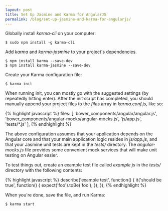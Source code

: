 ```yaml
---
layout: post
title: Set Up Jasmine and Karma for AngularJS
permalink: /blog/set-up-jasmine-and-karma-for-angularjs/
---
```


Globally install *karma-cli* on your computer:

```
$ sudo npm install -g karma-cli
```

Add *karma* and *karma-jasmine* to your project's dependencies.

```
$ npm install karma --save-dev
$ npm install karma-jasmine --save-dev
```

Create your Karma configuration file:

```
$ karma init
```

When running init, you can mostly go with the suggested settings (by repeatedly
hitting enter). After the init script has completed, you should manually
append your project files to the *files* array in *karma.conf.js*, like so:

{% highlight javascript %}
files: [
  'bower_components/angular/angular.js',
  'bower_components/angular-mocks/angular-mocks.js',
  'js/app.js',
  'tests/*.js'
],
{% endhighlight %}

The above configuration assumes that your application depends on the Angular
core and that your main application logic resides in *js/app.js*, and that your
Jasmine unit tests are kept in the *tests/* directory. The *angular-mocks.js*
file provides some convenient mock services that will make unit testing on
Angular easier.

To test things out, create an example test file called *example.js* in the
*tests/* directory with the following contents:

{% highlight javascript %}
describe('example test', function() {
  it('should be true', function() {
    expect('foo').toBe('foo');
  });
});
{% endhighlight %}

When you're done, save the file, and run Karma:

```
$ karma start
```
